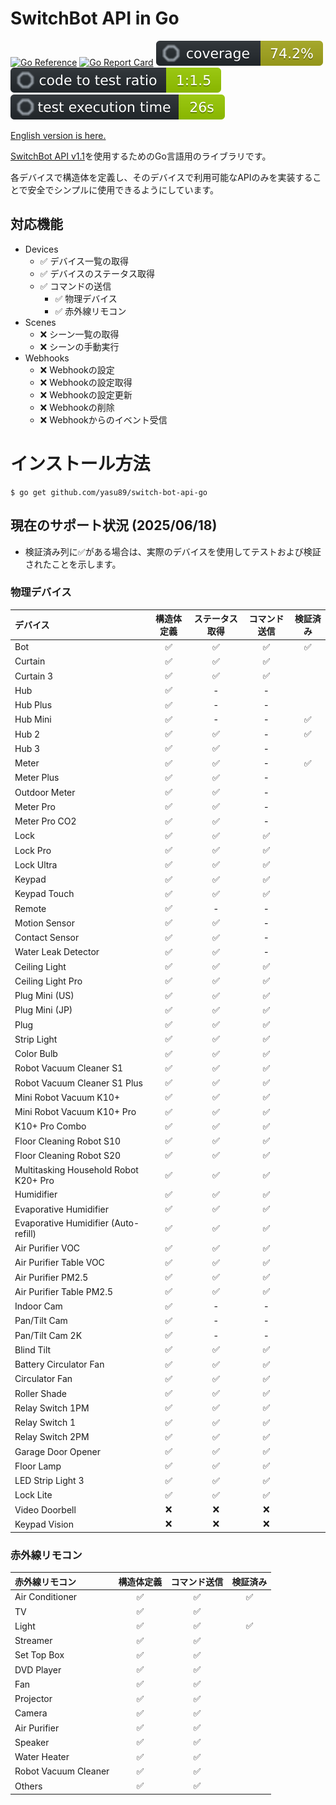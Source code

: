 # SwitchBot API in Go

[![Go Reference](https://pkg.go.dev/badge/github.com/yasu89/switch-bot-api-go.svg)](https://pkg.go.dev/github.com/yasu89/switch-bot-api-go)
[![Go Report Card](https://goreportcard.com/badge/github.com/yasu89/switch-bot-api-go)](https://goreportcard.com/report/github.com/yasu89/switch-bot-api-go)
![Coverage](https://raw.githubusercontent.com/yasu89/octocovs/main/badges/yasu89/switch-bot-api-go/coverage.svg)
![Code to Test Ratio](https://raw.githubusercontent.com/yasu89/octocovs/main/badges/yasu89/switch-bot-api-go/ratio.svg)
![Test Execution Time](https://raw.githubusercontent.com/yasu89/octocovs/main/badges/yasu89/switch-bot-api-go/time.svg)

[English version is here.](README.md)

[SwitchBot API v1.1](https://github.com/OpenWonderLabs/SwitchBotAPI)を使用するためのGo言語用のライブラリです。

各デバイスで構造体を定義し、そのデバイスで利用可能なAPIのみを実装することで安全でシンプルに使用できるようにしています。

## 対応機能

- Devices
  - ✅️ デバイス一覧の取得
  - ✅ デバイスのステータス取得
  - ✅ コマンドの送信
    - ✅ 物理デバイス
    - ✅ 赤外線リモコン
- Scenes
  - ❌ シーン一覧の取得
  - ❌ シーンの手動実行
- Webhooks
  - ❌ Webhookの設定
  - ❌ Webhookの設定取得
  - ❌ Webhookの設定更新
  - ❌ Webhookの削除
  - ❌ Webhookからのイベント受信

# インストール方法

```shell
$ go get github.com/yasu89/switch-bot-api-go
```

## 現在のサポート状況 (2025/06/18)

- 検証済み列に✅がある場合は、実際のデバイスを使用してテストおよび検証されたことを示します。

### 物理デバイス

| デバイス                                  | 構造体定義 | ステータス取得 | コマンド送信 | 検証済み |
|:--------------------------------------|:-----:|:-------:|:------:|:----:|
| Bot                                   |   ✅   |    ✅    |   ✅    |  ✅   |
| Curtain                               |   ✅   |    ✅    |   ✅    |      |
| Curtain 3                             |   ✅   |    ✅    |   ✅    |      |
| Hub                                   |  ✅️   |    -    |   -    |      |
| Hub Plus                              |   ✅   |    -    |   -    |      |
| Hub Mini                              |   ✅   |    -    |   -    |  ✅   |
| Hub 2                                 |   ✅   |    ✅    |   -    |  ✅   |
| Hub 3                                 |   ✅   |    ✅    |   -    |      |
| Meter                                 |   ✅   |    ✅    |   -    |  ✅   |
| Meter Plus                            |   ✅   |    ✅    |   -    |      |
| Outdoor Meter                         |   ✅   |    ✅    |   -    |      |
| Meter Pro                             |   ✅   |    ✅    |   -    |      |
| Meter Pro CO2                         |   ✅   |    ✅    |   -    |      |
| Lock                                  |   ✅   |    ✅    |   ✅    |      |
| Lock Pro                              |   ✅   |    ✅    |   ✅    |      |
| Lock Ultra                            |   ✅   |    ✅    |   ✅    |      |
| Keypad                                |   ✅   |    ✅    |   ✅    |      |
| Keypad Touch                          |   ✅   |    ✅    |   ✅    |      |
| Remote                                |   ✅   |    -    |   -    |      |
| Motion Sensor                         |   ✅   |    ✅    |   -    |      |
| Contact Sensor                        |   ✅   |    ✅    |   -    |      |
| Water Leak Detector                   |   ✅   |    ✅    |   -    |      |
| Ceiling Light                         |   ✅   |    ✅    |   ✅    |      |
| Ceiling Light Pro                     |   ✅   |    ✅    |   ✅    |      |
| Plug Mini (US)                        |   ✅   |    ✅    |   ✅    |      |
| Plug Mini (JP)                        |   ✅   |    ✅    |   ✅    |      |
| Plug                                  |   ✅   |    ✅    |   ✅    |      |
| Strip Light                           |   ✅   |    ✅    |   ✅    |      |
| Color Bulb                            |   ✅   |    ✅    |   ✅    |      |
| Robot Vacuum Cleaner S1               |   ✅   |    ✅    |   ✅    |      |
| Robot Vacuum Cleaner S1 Plus          |   ✅   |    ✅    |   ✅    |      |
| Mini Robot Vacuum K10+                |   ✅   |    ✅    |   ✅    |      |
| Mini Robot Vacuum K10+ Pro            |   ✅   |    ✅    |   ✅    |      |
| K10+ Pro Combo                        |   ✅   |    ✅    |   ✅    |      |
| Floor Cleaning Robot S10              |   ✅   |    ✅    |   ✅    |      |
| Floor Cleaning Robot S20              |   ✅   |    ✅    |   ✅    |      |
| Multitasking Household Robot K20+ Pro |   ✅   |    ✅    |   ✅    |      |
| Humidifier                            |   ✅   |    ✅    |   ✅    |      |
| Evaporative Humidifier                |   ✅   |    ✅    |   ✅    |      |
| Evaporative Humidifier (Auto-refill)  |   ✅   |    ✅    |   ✅    |      |
| Air Purifier VOC                      |   ✅   |    ✅    |   ✅    |      |
| Air Purifier Table VOC                |   ✅   |    ✅    |   ✅    |      |
| Air Purifier PM2.5                    |   ✅   |    ✅    |   ✅    |      |
| Air Purifier Table PM2.5              |   ✅   |    ✅    |   ✅    |      |
| Indoor Cam                            |   ✅   |    -    |   -    |      |
| Pan/Tilt Cam                          |   ✅   |    -    |   -    |      |
| Pan/Tilt Cam 2K                       |   ✅   |    -    |   -    |      |
| Blind Tilt                            |   ✅   |    ✅    |   ✅    |      |
| Battery Circulator Fan                |   ✅   |    ✅    |   ✅    |      |
| Circulator Fan                        |   ✅   |    ✅    |   ✅    |      |
| Roller Shade                          |   ✅   |    ✅    |   ✅    |      |
| Relay Switch 1PM                      |   ✅   |    ✅    |   ✅    |      |
| Relay Switch 1                        |   ✅   |    ✅    |   ✅    |      |
| Relay Switch 2PM                      |   ✅   |    ✅    |   ✅    |      |
| Garage Door Opener                    |   ✅   |    ✅    |   ✅    |      |
| Floor Lamp                            |   ✅   |    ✅    |   ✅    |      |
| LED Strip Light 3                     |   ✅   |    ✅    |   ✅    |      |
| Lock Lite                             |   ✅   |    ✅    |   ✅    |      |
| Video Doorbell                        |   ❌   |    ❌    |   ❌    |      |
| Keypad Vision                         |   ❌   |    ❌    |   ❌    |      |

### 赤外線リモコン

| 赤外線リモコン              | 構造体定義 | コマンド送信 | 検証済み |
|:---------------------|:-----:|:------:|:----:|
| Air Conditioner      |   ✅   |   ✅    |  ✅   |
| TV                   |   ✅   |   ✅    |      |
| Light                |   ✅   |   ✅    |  ✅   |
| Streamer             |   ✅   |   ✅    |      |
| Set Top Box          |   ✅   |   ✅    |      |
| DVD Player           |   ✅   |   ✅    |      |
| Fan                  |   ✅   |   ✅    |      |
| Projector            |   ✅   |   ✅    |      |
| Camera               |   ✅   |   ✅    |      |
| Air Purifier         |   ✅   |   ✅    |      |
| Speaker              |   ✅   |   ✅    |      |
| Water Heater         |   ✅   |   ✅    |      |
| Robot Vacuum Cleaner |   ✅   |   ✅    |      |
| Others               |   ✅   |   ✅    |      |
